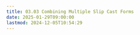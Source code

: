 ```yaml
---
title: 03.03 Combining Multiple Slip Cast Forms
date: 2025-01-29T09:00:00
lastmod: 2024-12-05T10:54:29
---
```

